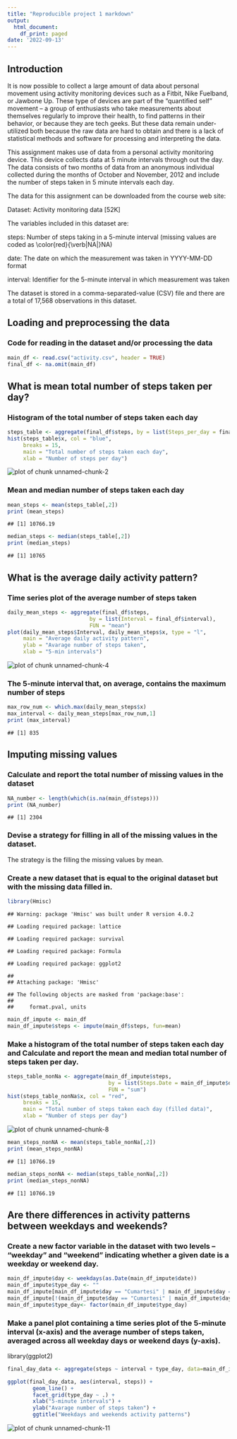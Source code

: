 ```yaml
---
title: "Reproducible project 1 markdown"
output:
  html_document:
    df_print: paged
date: '2022-09-13'
---
```




## Introduction

It is now possible to collect a large amount of data about personal movement using activity monitoring devices such as a Fitbit, Nike Fuelband, or Jawbone Up. These type of devices are part of the “quantified self” movement – a group of enthusiasts who take measurements about themselves regularly to improve their health, to find patterns in their behavior, or because they are tech geeks. But these data remain under-utilized both because the raw data are hard to obtain and there is a lack of statistical methods and software for processing and interpreting the data.

This assignment makes use of data from a personal activity monitoring device. This device collects data at 5 minute intervals through out the day. The data consists of two months of data from an anonymous individual collected during the months of October and November, 2012 and include the number of steps taken in 5 minute intervals each day.

The data for this assignment can be downloaded from the course web site:

Dataset: Activity monitoring data [52K]

The variables included in this dataset are:

steps: Number of steps taking in a 5-minute interval (missing values are coded as \color{red}{\verb|NA|}NA)

date: The date on which the measurement was taken in YYYY-MM-DD format

interval: Identifier for the 5-minute interval in which measurement was taken

The dataset is stored in a comma-separated-value (CSV) file and there are a total of 17,568 observations in this dataset.

## Loading and preprocessing the data


### Code for reading in the dataset and/or processing the data



```r
main_df <- read.csv("activity.csv", header = TRUE)
final_df <- na.omit(main_df)
```

## What is mean total number of steps taken per day?

### Histogram of the total number of steps taken each day



```r
steps_table <- aggregate(final_df$steps, by = list(Steps_per_day = final_df$date), FUN = "sum")
hist(steps_table$x, col = "blue", 
     breaks = 15,
     main = "Total number of steps taken each day",
     xlab = "Number of steps per day")
```

![plot of chunk unnamed-chunk-2](figure/unnamed-chunk-2-1.png)

### Mean and median number of steps taken each day
 

```r
mean_steps <- mean(steps_table[,2])
print (mean_steps)
```

```
## [1] 10766.19
```

```r
median_steps <- median(steps_table[,2])
print (median_steps)
```

```
## [1] 10765
```

## What is the average daily activity pattern?


### Time series plot of the average number of steps taken

```r
daily_mean_steps <- aggregate(final_df$steps, 
                          by = list(Interval = final_df$interval), 
                          FUN = "mean")
plot(daily_mean_steps$Interval, daily_mean_steps$x, type = "l", 
     main = "Average daily activity pattern", 
     ylab = "Avarage number of steps taken", 
     xlab = "5-min intervals")
```

![plot of chunk unnamed-chunk-4](figure/unnamed-chunk-4-1.png)

### The 5-minute interval that, on average, contains the maximum number of steps

```r
max_row_num <- which.max(daily_mean_steps$x)
max_interval <- daily_mean_steps[max_row_num,1]
print (max_interval)
```

```
## [1] 835
```

## Imputing missing values

### Calculate and report the total number of missing values in the dataset 

```r
NA_number <- length(which(is.na(main_df$steps)))
print (NA_number)
```

```
## [1] 2304
```

### Devise a strategy for filling in all of the missing values in the dataset.

The strategy is the filling the missing values by mean.

### Create a new dataset that is equal to the original dataset but with the missing data filled in.


```r
library(Hmisc)
```

```
## Warning: package 'Hmisc' was built under R version 4.0.2
```

```
## Loading required package: lattice
```

```
## Loading required package: survival
```

```
## Loading required package: Formula
```

```
## Loading required package: ggplot2
```

```
## 
## Attaching package: 'Hmisc'
```

```
## The following objects are masked from 'package:base':
## 
##     format.pval, units
```

```r
main_df_impute <- main_df
main_df_impute$steps <- impute(main_df$steps, fun=mean)
```
### Make a histogram of the total number of steps taken each day and Calculate and report the mean and median total number of steps taken per day. 


```r
steps_table_nonNa <- aggregate(main_df_impute$steps, 
                                by = list(Steps.Date = main_df_impute$date), 
                                FUN = "sum")
hist(steps_table_nonNa$x, col = "red", 
     breaks = 15,
     main = "Total number of steps taken each day (filled data)",
     xlab = "Number of steps per day")
```

![plot of chunk unnamed-chunk-8](figure/unnamed-chunk-8-1.png)


```r
mean_steps_nonNA <- mean(steps_table_nonNa[,2])
print (mean_steps_nonNA)
```

```
## [1] 10766.19
```

```r
median_steps_nonNA <- median(steps_table_nonNa[,2])
print (median_steps_nonNA)
```

```
## [1] 10766.19
```

## Are there differences in activity patterns between weekdays and weekends?

### Create a new factor variable in the dataset with two levels – “weekday” and “weekend” indicating whether a given date is a weekday or weekend day.


```r
main_df_impute$day <- weekdays(as.Date(main_df_impute$date))
main_df_impute$type_day <- ""
main_df_impute[main_df_impute$day == "Cumartesi" | main_df_impute$day == "Pazar", ]$type_day <- "weekend"
main_df_impute[!(main_df_impute$day == "Cumartesi" | main_df_impute$day == "Pazar"), ]$type_day <- "weekday"
main_df_impute$type_day<- factor(main_df_impute$type_day)
```

### Make a panel plot containing a time series plot of the 5-minute interval (x-axis) and the average number of steps taken, averaged across all weekday days or weekend days (y-axis).
library(ggplot2)

```r
final_day_data <- aggregate(steps ~ interval + type_day, data=main_df_impute, mean)

ggplot(final_day_data, aes(interval, steps)) + 
        geom_line() + 
        facet_grid(type_day ~ .) +
        xlab("5-minute intervals") + 
        ylab("Avarage number of steps taken") +
        ggtitle("Weekdays and weekends activity patterns")
```

![plot of chunk unnamed-chunk-11](figure/unnamed-chunk-11-1.png)
